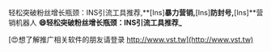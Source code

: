 轻松突破粉丝增长瓶颈：INS引流工具推荐,**[Ins]**暴力营销,**[Ins]**防封号,**[Ins]**营销机器人
**😄轻松突破粉丝增长瓶颈：INS引流工具推荐_**

[😍想了解推广相关软件的朋友请登录 http://www.vst.tw](http://www.vst.tw)



